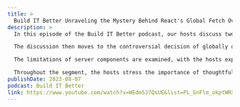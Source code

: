 ```yaml
---
title: >
  Build IT Better Unraveling the Mystery Behind React's Global Fetch Override: Devs Are Divided!
description: >
  In this episode of the Build IT Better podcast, our hosts discuss two major topics in the React and Next.js ecosystem. Firstly, they delve into the app directory architecture in Next.js and the introduction of React server components. They explore the transition from a client-first to a server-components-first approach and the challenges faced in development, particularly in managing state and toggling between server and client modes for components.

  The discussion then moves to the controversial decision of globally overriding the fetch function in React and Next.js. The hosts express frustration with this opinionated change to a fundamental standard and raise concerns about potential bugs and data leakage due to caching behavior. They also debate the best way to split server and client code, comparing file-based solutions with meta strings or decorators.

  The limitations of server components are examined, with the hosts expressing disappointment over the inability to use essential React paradigms like state on the server. They advocate for more open discussions and RFCs before implementing significant changes.

  Throughout the segment, the hosts stress the importance of thoughtful planning in dealing with server components and the need to make intentional decisions to ensure smooth development and prevent performance issues. They also call for transparency and collaboration in the development of these technologies.
publishDate: 2023-08-07
podcast: Build IT Better
link: https://www.youtube.com/watch?v=WEdm5J7QsUE&list=PL_GnFlm_okptWRXF6cu9FxRva--XoxB5g&index=8&t=7s
---
```

